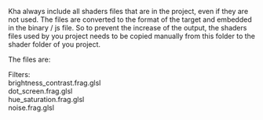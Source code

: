 Kha always include all shaders files that are in the project, even if they are not used. 
The files are converted to the format of the target and embedded in the binary / js file.
So to prevent the increase of the output, the shaders files used by you project needs to be copied manually from this folder
to the shader folder of you project.

The files are:

Filters:  
brightness_contrast.frag.glsl  
dot_screen.frag.glsl  
hue_saturation.frag.glsl  
noise.frag.glsl
